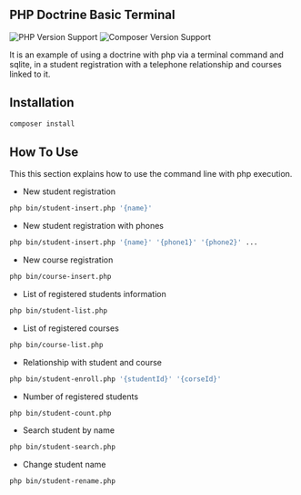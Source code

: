 ## PHP Doctrine Basic Terminal

![PHP Version Support](https://img.shields.io/badge/php-8.1%2B-brightgreen.svg?style=flat-square) ![Composer Version Support](https://img.shields.io/badge/composer-2.2.9%2B-brightgreen.svg?style=flat-square)

It is an example of using a doctrine with php via a terminal command and sqlite, in a student registration with a telephone relationship and courses linked to it.

## Installation

```bash
composer install
```

## How To Use

This this section explains how to use the command line with php execution.

- New student registration

```bash
php bin/student-insert.php '{name}'
```

- New student registration with phones

```bash
php bin/student-insert.php '{name}' '{phone1}' '{phone2}' ...
```

- New course registration

```bash
php bin/course-insert.php
```

- List of registered students information

```bash
php bin/student-list.php
```

- List of registered courses

```bash
php bin/course-list.php
```

- Relationship with student and course

```bash
php bin/student-enroll.php '{studentId}' '{corseId}'
```

- Number of registered students

```bash
php bin/student-count.php
```

- Search student by name

```bash
php bin/student-search.php
```

- Change student name

```bash
php bin/student-rename.php
```